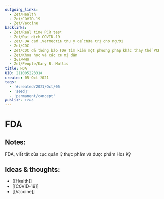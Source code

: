 ```yaml
---
outgoing_links:
  - Zet/Health
  - Zet/COVID-19
  - Zet/Vaccine
backlinks:
  - Zet/Real time PCR test
  - Zet/Đại dịch COVID-19
  - Zet/FDA cấm Ivermectin thú y để chữa trị cho người
  - Zet/CDC
  - Zet/CDC đã thông báo FDA tìm kiếm một phương pháp khác thay thế PCR từ 07-2021
  - Zet/Khoa học và các cú mị dân
  - Zet/WHO
  - Zet/People/Kary B. Mullis
title: FDA
UID: 211005223318
created: 05-Oct-2021
tags:
  - '#created/2021/Oct/05'
  - 'seed🥜'
  - 'permanent/concept'
publish: True
---
```

# FDA

## Notes:
FDA, viết tắt của cục quản lý thực phẩm và dược phẩm Hoa Kỳ

## Ideas & thoughts:
- [[Health]]
- [[COVID-19]]
- [[Vaccine]]